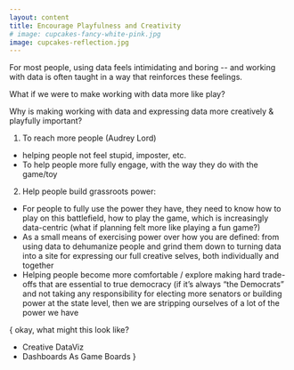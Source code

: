 ```yaml
---
layout: content
title: Encourage Playfulness and Creativity
# image: cupcakes-fancy-white-pink.jpg
image: cupcakes-reflection.jpg
---
```


For most people, using data feels intimidating and boring -- and working with data is often taught in a way that reinforces these feelings. 

What if we were to make working with data more like play? 

Why is making working with data and expressing data more creatively & playfully important?
 1. To reach more people (Audrey Lord)
 - helping people not feel stupid, imposter, etc.
 - To help people more fully engage, with the way they do with the game/toy

2. Help people build grassroots power:
 - For people to fully use the power they have, they need to know how to play on this battlefield, how to play the game, which is increasingly data-centric (what if planning felt more like playing a fun game?)
 - As a small means of exercising power over how you are defined:  from using data to dehumanize people and grind them down to turning data into a site for expressing our full creative selves, both individually and together
 - Helping people become more comfortable / explore making hard trade-offs that are essential to true democracy (if it’s always “the Democrats” and not taking any responsibility for electing more senators or building power at the state level, then we are stripping ourselves of a lot of the power we have

{ okay, what might this look like?
- Creative DataViz
- Dashboards As Game Boards
}


